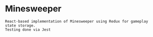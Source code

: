 # Minesweeper
```
React-based implementation of Minesweeper using Redux for gameplay state storage.
Testing done via Jest
```
